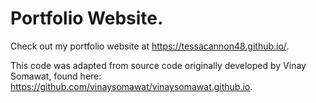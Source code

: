 # Portfolio Website.

Check out my portfolio website at https://tessacannon48.github.io/. 

This code was adapted from source code originally developed by Vinay Somawat, found here: https://github.com/vinaysomawat/vinaysomawat.github.io. 
